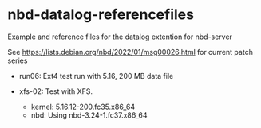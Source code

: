 # nbd-datalog-referencefiles
Example and reference files for the datalog extention for nbd-server

See https://lists.debian.org/nbd/2022/01/msg00026.html for current patch series

- run06: Ext4 test run with 5.16, 200 MB data file

- xfs-02: Test with XFS.
	- kernel: 5.16.12-200.fc35.x86_64
	- nbd: Using nbd-3.24-1.fc37.x86_64

